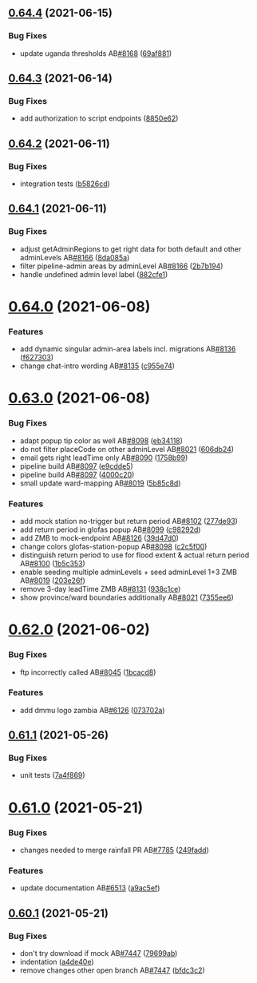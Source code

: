 ## [0.64.4](https://github.com/rodekruis/IBF-system/compare/v0.64.3...v0.64.4) (2021-06-15)


### Bug Fixes

* update uganda thresholds AB[#8168](https://github.com/rodekruis/IBF-system/issues/8168) ([69af881](https://github.com/rodekruis/IBF-system/commit/69af881f90f445d5bedbdceb95c94a4061284095))



## [0.64.3](https://github.com/rodekruis/IBF-system/compare/v0.64.2...v0.64.3) (2021-06-14)


### Bug Fixes

* add authorization to script endpoints ([8850e62](https://github.com/rodekruis/IBF-system/commit/8850e6202c9e364eba8ebd993325b24a3f2e8358))



## [0.64.2](https://github.com/rodekruis/IBF-system/compare/v0.64.1...v0.64.2) (2021-06-11)


### Bug Fixes

* integration tests ([b5826cd](https://github.com/rodekruis/IBF-system/commit/b5826cd928ee5c7beef3a93aca877175d40ec7dd))



## [0.64.1](https://github.com/rodekruis/IBF-system/compare/v0.64.0...v0.64.1) (2021-06-11)


### Bug Fixes

* adjust getAdminRegions to get right data for both default and other adminLevels AB[#8166](https://github.com/rodekruis/IBF-system/issues/8166) ([8da085a](https://github.com/rodekruis/IBF-system/commit/8da085a4f84d7ca459d1c0ede3515e6bc59ada91))
* filter pipeline-admin areas by adminLevel AB[#8166](https://github.com/rodekruis/IBF-system/issues/8166) ([2b7b194](https://github.com/rodekruis/IBF-system/commit/2b7b194e46c79e2678a42718a7b7fc0a572ac6b0))
* handle undefined admin level label ([882cfe1](https://github.com/rodekruis/IBF-system/commit/882cfe13d48dd285c1b42069d8fa1c368f611c34))



# [0.64.0](https://github.com/rodekruis/IBF-system/compare/v0.63.0...v0.64.0) (2021-06-08)


### Features

* add dynamic singular admin-area labels incl. migrations AB[#8136](https://github.com/rodekruis/IBF-system/issues/8136) ([f627303](https://github.com/rodekruis/IBF-system/commit/f627303c8d3a0a2660a2fc1a412d73d38df3e757))
* change chat-intro wording AB[#8135](https://github.com/rodekruis/IBF-system/issues/8135) ([c955e74](https://github.com/rodekruis/IBF-system/commit/c955e74b224fc8e2efabf225deb9dc8483f52490))



# [0.63.0](https://github.com/rodekruis/IBF-system/compare/v0.62.0...v0.63.0) (2021-06-08)


### Bug Fixes

* adapt popup tip color as well AB[#8098](https://github.com/rodekruis/IBF-system/issues/8098) ([eb34118](https://github.com/rodekruis/IBF-system/commit/eb34118aa6315ddb76f8a391a90af95cc95eb5fd))
* do not filter placeCode on other adminLevel AB[#8021](https://github.com/rodekruis/IBF-system/issues/8021) ([606db24](https://github.com/rodekruis/IBF-system/commit/606db2495243a6d5c7b05b3107eb74073f5e6e49))
* email gets right leadTime only AB[#8090](https://github.com/rodekruis/IBF-system/issues/8090) ([1758b99](https://github.com/rodekruis/IBF-system/commit/1758b99fb29e87e04a09256083b091e9c66b6184))
* pipeline build AB[#8097](https://github.com/rodekruis/IBF-system/issues/8097) ([e9cdde5](https://github.com/rodekruis/IBF-system/commit/e9cdde5a9f317d1e0c18892d2a5156a9dcf2211c))
* pipeline build AB[#8097](https://github.com/rodekruis/IBF-system/issues/8097) ([4000c20](https://github.com/rodekruis/IBF-system/commit/4000c2036b671d6e5c28d742493c7e90ba83229d))
* small update ward-mapping AB[#8019](https://github.com/rodekruis/IBF-system/issues/8019) ([5b85c8d](https://github.com/rodekruis/IBF-system/commit/5b85c8d335f0479c96c37766ea3bb96198bf3bc5))


### Features

* add mock station no-trigger but return period AB[#8102](https://github.com/rodekruis/IBF-system/issues/8102) ([277de93](https://github.com/rodekruis/IBF-system/commit/277de9312cee25455738c126b51c6408e62b1cd1))
* add return period in glofas popup AB[#8099](https://github.com/rodekruis/IBF-system/issues/8099) ([c98292d](https://github.com/rodekruis/IBF-system/commit/c98292d257a8428231e82fa38e750fcbf9f1f270))
* add ZMB to mock-endpoint AB[#8126](https://github.com/rodekruis/IBF-system/issues/8126) ([39d47d0](https://github.com/rodekruis/IBF-system/commit/39d47d002b7fce995559243442ac5500d06714d7))
* change colors glofas-station-popup AB[#8098](https://github.com/rodekruis/IBF-system/issues/8098) ([c2c5f00](https://github.com/rodekruis/IBF-system/commit/c2c5f00c1fd5062a2de25170999b77d2e4a06683))
* distinguish return period to use for flood extent & actual return period AB[#8100](https://github.com/rodekruis/IBF-system/issues/8100) ([1b5c353](https://github.com/rodekruis/IBF-system/commit/1b5c3538af30b0c327b04995e76a460812a0b66b))
* enable seeding multiple adminLevels + seed adminLevel 1+3 ZMB AB[#8019](https://github.com/rodekruis/IBF-system/issues/8019) ([203e26f](https://github.com/rodekruis/IBF-system/commit/203e26f4934dbf5c08ea44b13a381ca95a838e85))
* remove 3-day leadTime ZMB AB[#8131](https://github.com/rodekruis/IBF-system/issues/8131) ([938c1ce](https://github.com/rodekruis/IBF-system/commit/938c1ce986a887d1f6655d9268659009d8297a26))
* show province/ward boundaries additionally AB[#8021](https://github.com/rodekruis/IBF-system/issues/8021) ([7355ee6](https://github.com/rodekruis/IBF-system/commit/7355ee609b1038313eed01843cfea0f975708692))



# [0.62.0](https://github.com/rodekruis/IBF-system/compare/v0.61.1...v0.62.0) (2021-06-02)


### Bug Fixes

* ftp incorrectly called AB[#8045](https://github.com/rodekruis/IBF-system/issues/8045) ([1bcacd8](https://github.com/rodekruis/IBF-system/commit/1bcacd8625dc1c46ea7824a2e78d27616118c4b7))


### Features

* add dmmu logo zambia AB[#6126](https://github.com/rodekruis/IBF-system/issues/6126) ([073702a](https://github.com/rodekruis/IBF-system/commit/073702aeac9f97531c83cc58d7ba61a81693a49d))



## [0.61.1](https://github.com/rodekruis/IBF-system/compare/v0.61.0...v0.61.1) (2021-05-26)


### Bug Fixes

* unit tests ([7a4f869](https://github.com/rodekruis/IBF-system/commit/7a4f869fde1573be98261c7a40c53c46559450b7))



# [0.61.0](https://github.com/rodekruis/IBF-system/compare/v0.60.1...v0.61.0) (2021-05-21)


### Bug Fixes

* changes needed to merge rainfall PR AB[#7785](https://github.com/rodekruis/IBF-system/issues/7785) ([249fadd](https://github.com/rodekruis/IBF-system/commit/249fadd07227c7c9d7e3666efc72b6acc954dd4b))


### Features

* update documentation AB[#6513](https://github.com/rodekruis/IBF-system/issues/6513) ([a9ac5ef](https://github.com/rodekruis/IBF-system/commit/a9ac5efbb4f88b33c9a0276f081f663b30b66adb))



## [0.60.1](https://github.com/rodekruis/IBF-system/compare/v0.60.0...v0.60.1) (2021-05-21)


### Bug Fixes

* don't try download if mock AB[#7447](https://github.com/rodekruis/IBF-system/issues/7447) ([79699ab](https://github.com/rodekruis/IBF-system/commit/79699abe2123bc87300a04098e0f8ca518b2e109))
* indentation ([a4de40e](https://github.com/rodekruis/IBF-system/commit/a4de40ef505c85d61abf7b0dcca177dd19b2eba8))
* remove changes other open branch AB[#7447](https://github.com/rodekruis/IBF-system/issues/7447) ([bfdc3c2](https://github.com/rodekruis/IBF-system/commit/bfdc3c21f769b280e46e3dbd774e632550c5c44f))




